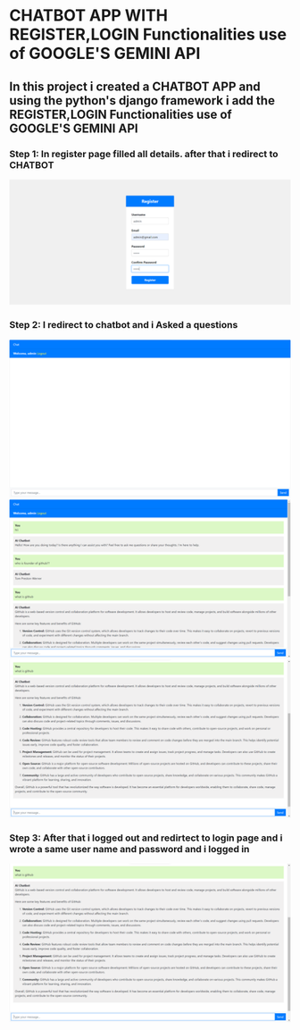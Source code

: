 <h1>CHATBOT APP WITH REGISTER,LOGIN Functionalities use of GOOGLE'S GEMINI API </h1>
<h2>In this project i created a CHATBOT APP and using the python's django framework i add the REGISTER,LOGIN Functionalities use of GOOGLE'S GEMINI API </h2>
<h3>Step 1: In register page filled all details. after that i redirect to CHATBOT</h3>
<img src="images/img 1.png">
<h3>Step 2: I redirect to chatbot and i Asked a questions </h3>
<img src="images/img 2.png">
<img src="images/img 3.png">
<img src="images/img 4.png">
<h3>Step 3: After that i logged out and redirtect to login page and i wrote a same user name and password and i logged in  </h3>
<img src="images/img 4.png">
